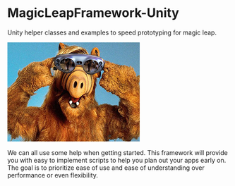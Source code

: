 # MagicLeapFramework-Unity
Unity helper classes and examples to speed prototyping for magic leap.

![MLP](\External\ReadMe-Images\mlf.png)

We can all use some help when getting started. This framework will provide you with easy to implement scripts to help you plan out your apps early on. The goal is to prioritize ease of use and ease of understanding over performance or even flexibility.

